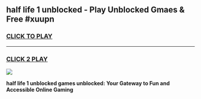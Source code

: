
## half life 1 unblocked - Play Unblocked Gmaes & Free #xuupn
<h3>
<a href="https://news.freeplayer.one?title=half_life_1_unblocked&ref=26F">CLICK TO PLAY</a></h3>
<hr>

<h3>
<a href="https://news.freeplayer.one?title=half_life_1_unblocked&ref=26F">CLICK 2 PLAY</a>
  
</h3>

<a href="https://news.freeplayer.one?title=half_life_1_unblocked&ref=26F/"><img src="https://clearcache.store/games.png"></a>


**half life 1 unblocked games unblocked: Your Gateway to Fun and Accessible Online Gaming**
